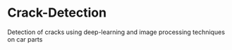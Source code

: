 # Crack-Detection
Detection of cracks using deep-learning and image processing techniques on car parts
